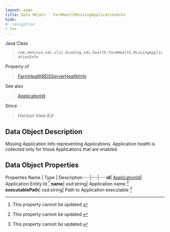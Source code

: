 ```yaml
---
layout: page
title: Data Object - FarmHealthMissingApplicationInfo
hide:
#- navigation
- toc
---
```






Java Class
> `com.omnissa.vdi.vlsi.binding.vdi.health.FarmHealth.MissingApplicationInfo`

Property of
> [FarmHealthRDSServerHealthInfo](vdi.health.FarmHealth.RDSServerHealthInfo.md#field_detail)

See also
> [ApplicationId](vdi.entity.ApplicationId.md)

Since
> Horizon View 6.0


## Data Object Description

Missing Application Info representing Applications. Application health is collected only for those Applications that are enabled.

## Data Object Properties
Properties
Name |  Type |  Description
---|---|---
**id**| [ApplicationId](vdi.entity.ApplicationId.md)|  Application Entity Id [^2]
**name**|  xsd:string|  Application name [^2]
**executablePath**|  xsd:string|  Path to Application executable [^2]


 


[^2]: This property cannot be updated.